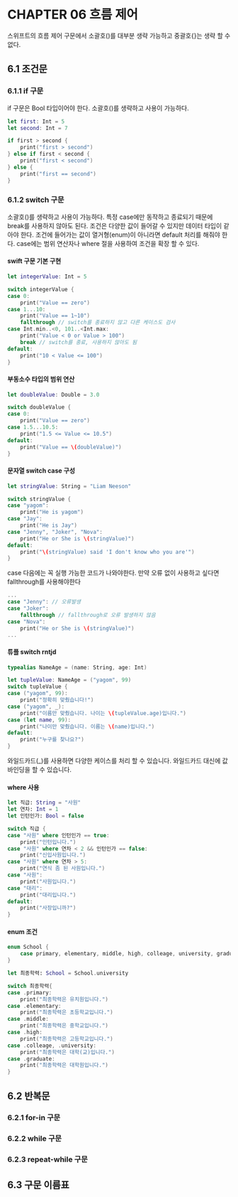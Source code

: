 # CHAPTER 06 흐름 제어 
스위프트의 흐름 제어 구문에서 소괄호()를 대부분 생략 가능하고 중괄호{}는 생략 할 수 없다.
## 6.1 조건문

### 6.1.1 if 구문
if 구문은 Bool 타입이어야 한다.
소괄호()를 생략하고 사용이 가능하다.
```swift
let first: Int = 5
let second: Int = 7

if first > second {
    print("first > second")
} else if first < second {
    print("first < second")
} else {
    print("first == second")
}
```
### 6.1.2 switch 구문
소괄호()를 생략하고 사용이 가능하다.
특정 case에만 동작하고 종료되기 때문에 break를 사용하지 않아도 된다.
조건은 다양한 값이 들어갈 수 있지만 데이터 타입이 같아야 한다.
조건에 들어가는 값이 열거형(enum)이 아니라면 default 처리를 해줘야 한다.
case에는 범위 연산자나 where 절을 사용하여 조건을 확장 할 수 있다.

#### swift 구문 기본 구현
```swift
let integerValue: Int = 5

switch integerValue {
case 0:
    print("Value == zero")
case 1...10:
    print("Value == 1~10")
    fallthrough // switch를 종료하지 않고 다른 케이스도 검사
case Int.min..<0, 101..<Int.max:
    print("Value < 0 or Value > 100")
    break // switch를 종료, 사용하지 않아도 됨
default:
    print("10 < Value <= 100")
}
```
#### 부동소수 타입의 범위 연산
```swift
let doubleValue: Double = 3.0

switch doubleValue {
case 0:
    print("Value == zero")
case 1.5...10.5:
    print("1.5 <= Value <= 10.5")
default:
    print("Value == \(doubleValue)")
}
```
#### 문자열 switch case 구성
```swift
let stringValue: String = "Liam Neeson"

switch stringValue {
case "yagom":
    print("He is yagom")
case "Jay":
    print("He is Jay")
case "Jenny", "Joker", "Nova":
    print("He or She is \(stringValue)")
default:
    print("\(stringValue) said 'I don't know who you are'")
}
```
case 다음에는 꼭 실행 가능한 코드가 나와야한다.
만약 오류 없이 사용하고 싶다면 fallthrough를 사용해야한다
```swift
...
case "Jenny": // 오류발생
case "Joker":
    fallthrough // fallthrough로 오류 발생하지 않음
case "Nova":
    print("He or She is \(stringValue)")
...
```
#### 튜플 switch rntjd
```swift
typealias NameAge = (name: String, age: Int)

let tupleValue: NameAge = ("yagom", 99)
switch tupleValue {
case ("yagom", 99):
    print("정확히 맞췄습니다!")
case ("yagom", _):
    print("이름만 맞췄습니다. 나이는 \(tupleValue.age)입니다.")
case (let name, 99):
    print("나이만 맞췄습니다. 이름는 \(name)입니다.")
default:
    print("누구를 찾나요?")
}
```
와일드카드(_)를 사용하면 다양한 케이스를 처리 할 수 있습니다.
와일드카드 대신에 값 바인딩을 할 수 있습니다.
#### where 사용
```swift
let 직급: String = "사원"
let 연차: Int = 1
let 인턴인가: Bool = false

switch 직급 {
case "사원" where 인턴인가 == true:
    print("인턴입니다.")
case "사원" where 연차 < 2 && 인턴인가 == false:
    print("신입사원입니다.")
case "사원" where 연차 > 5:
    print("연식 좀 된 사원입니다.")
case "사원":
    print("사원입니다.")
case "대리":
    print("대리입니다.")
default:
    print("사장입니까?")
}
```
#### enum 조건
```swift
enum School {
    case primary, elementary, middle, high, colleage, university, graduate
}

let 최종학력: School = School.university

switch 최종학력{
case .primary:
    print("최종학력은 유치원입니다.")
case .elementary:
    print("최종학력은 초등학교입니다.")
case .middle:
    print("최종학력은 중학교입니다.")
case .high:
    print("최종학력은 고등학교입니다.")
case .colleage, .university:
    print("최종학력은 대학(교)입니다.")
case .graduate:
    print("최종학력은 대학원입니다.")
}
```
## 6.2 반복문

### 6.2.1 for-in 구문

### 6.2.2 while 구문

### 6.2.3 repeat-while 구문

## 6.3 구문 이름표